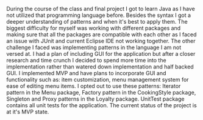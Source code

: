 During the course of the class and final project I got to learn Java as I have not utilized that programming language before. Besides the syntax I got a deeper understanding of patterns and when it's best to apply them. The biggest difficulty for myself was working with different packages and making sure that all the packages are compatible with each other as I faced an issue with JUnit and current Eclipse IDE not working together. The other challenge I faced was implementing patterns in the language I am not versed at. I had a plan of including GUI for the application but after a closer research and time crunch I decided to spend more time into the implementation rather than watered down implementation and half backed GUI. I implemented MVP and have plans to incorporate GUI and functionality such as: item customization, menu management system for ease of editing menu items. I opted out to use these patterns: Iterator pattern in the Menu package, Factory pattern in the CookingStyle package, Singleton and Proxy patterns in the Loyalty package. UnitTest package contains all unit tests for the application. The current status of the project is at it's MVP state.
